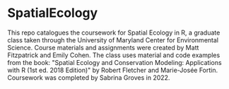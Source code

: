 # SpatialEcology
This repo catalogues the coursework for Spatial Ecology in R, a graduate class taken through the University of Maryland Center for Environmental Science. Course materials and assignments were created by Matt Fitzpatrick and Emily Cohen. The class uses material and code examples from the book: "Spatial Ecology and Conservation Modeling: Applications with R (1st ed. 2018 Edition)" by Robert Fletcher and Marie-Josée Fortin. Coursework was completed by Sabrina Groves in 2022.
